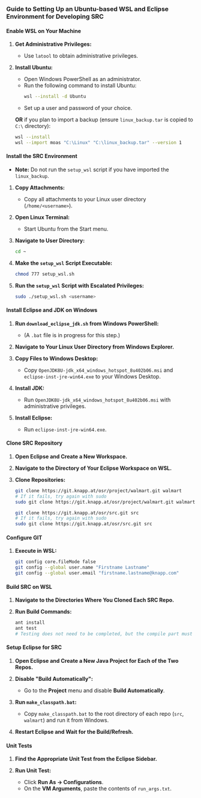 ### Guide to Setting Up an Ubuntu-based WSL and Eclipse Environment for Developing SRC

#### Enable WSL on Your Machine

1. **Get Administrative Privileges:**
   - Use `latool` to obtain administrative privileges.

2. **Install Ubuntu:**
   - Open Windows PowerShell as an administrator.
   - Run the following command to install Ubuntu:
     ```bash
     wsl --install -d Ubuntu
     ```
   - Set up a user and password of your choice.

   **OR** if you plan to import a backup (ensure `linux_backup.tar` is copied to `C:\` directory):
   ```bash
   wsl --install
   wsl --import moas "C:\Linux" "C:\linux_backup.tar" --version 1
   ```

#### Install the SRC Environment

- **Note:** Do not run the `setup_wsl` script if you have imported the `linux_backup`.

1. **Copy Attachments:**
   - Copy all attachments to your Linux user directory (`/home/<username>`).

2. **Open Linux Terminal:**
   - Start Ubuntu from the Start menu.

3. **Navigate to User Directory:**
   ```bash
   cd ~
   ```

4. **Make the `setup_wsl` Script Executable:**
   ```bash
   chmod 777 setup_wsl.sh
   ```

5. **Run the `setup_wsl` Script with Escalated Privileges:**
   ```bash
   sudo ./setup_wsl.sh <username>
   ```

#### Install Eclipse and JDK on Windows

1. **Run `download_eclipse_jdk.sh` from Windows PowerShell:**
   - (A `.bat` file is in progress for this step.)

2. **Navigate to Your Linux User Directory from Windows Explorer.**

3. **Copy Files to Windows Desktop:**
   - Copy `OpenJDK8U-jdk_x64_windows_hotspot_8u402b06.msi` and `eclipse-inst-jre-win64.exe` to your Windows Desktop.

4. **Install JDK:**
   - Run `OpenJDK8U-jdk_x64_windows_hotspot_8u402b06.msi` with administrative privileges.

5. **Install Eclipse:**
   - Run `eclipse-inst-jre-win64.exe`.

#### Clone SRC Repository

1. **Open Eclipse and Create a New Workspace.**

2. **Navigate to the Directory of Your Eclipse Workspace on WSL.**

3. **Clone Repositories:**
   ```bash
   git clone https://git.knapp.at/osr/project/walmart.git walmart
   # If it fails, try again with sudo
   sudo git clone https://git.knapp.at/osr/project/walmart.git walmart

   git clone https://git.knapp.at/osr/src.git src
   # If it fails, try again with sudo
   sudo git clone https://git.knapp.at/osr/src.git src
   ```

#### Configure GIT

1. **Execute in WSL:**
   ```bash
   git config core.fileMode false
   git config --global user.name "Firstname Lastname"
   git config --global user.email "firstname.lastname@knapp.com"
   ```

#### Build SRC on WSL

1. **Navigate to the Directories Where You Cloned Each SRC Repo.**

2. **Run Build Commands:**
   ```bash
   ant install
   ant test
   # Testing does not need to be completed, but the compile part must be done.
   ```

#### Setup Eclipse for SRC

1. **Open Eclipse and Create a New Java Project for Each of the Two Repos.**

2. **Disable "Build Automatically":**
   - Go to the **Project** menu and disable **Build Automatically**.

3. **Run `make_classpath.bat`:**
   - Copy `make_classpath.bat` to the root directory of each repo (`src`, `walmart`) and run it from Windows.

4. **Restart Eclipse and Wait for the Build/Refresh.**

#### Unit Tests

1. **Find the Appropriate Unit Test from the Eclipse Sidebar.**

2. **Run Unit Test:**
   - Click **Run As -> Configurations**.
   - On the **VM Arguments**, paste the contents of `run_args.txt`.
